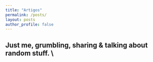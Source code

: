 ```yaml
---
title: "Artigos"
permalink: /posts/
layout: posts
author_profile: false
---
```


Just me, grumbling, sharing & talking about random stuff.
\\
----

